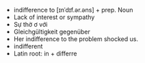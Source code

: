 - indifference to	[ɪnˈdɪf.ər.əns] + prep.	Noun
- Lack of interest or sympathy
- Sự thờ ơ với
- Gleichgültigkeit gegenüber
- Her indifference to the problem shocked us.
- indifferent
- Latin root: in + differre